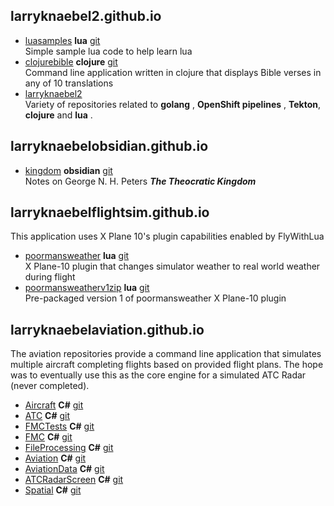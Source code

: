 
## larryknaebel2.github.io

- [luasamples](https://larryknaebel2.github.io/luasamples/) **lua** [git](https://github.com/larryknaebel2/luasamples.git)<br>
  Simple sample lua code to help learn lua
- [clojurebible](https://larryknaebel2.github.io/clojure-bible/) **clojure** [git](https://github.com/larryknaebel2/clojure-bible.git)<br>
  Command line application written in clojure that displays Bible verses in any of 10 translations
- [larryknaebel2](https://github.com/larryknaebel2)<br>
  Variety of repositories related to **golang** , **OpenShift pipelines** , **Tekton**, **clojure** and **lua** .
  
## larryknaebelobsidian.github.io

- [kingdom](https://larryknaebelobsidian.github.io/kingdom/) **obsidian**  [git](https://github.com/larryknaebelobsidian/kingdom.git) <br>
  Notes on George N. H. Peters ***The Theocratic Kingdom***

## larryknaebelflightsim.github.io
This application uses X Plane 10's plugin capabilities enabled by FlyWithLua

- [poormansweather](https://larryknaebelflightsim.github.io/poormansweather/) **lua** [git](https://github.com/larryknaebelflightsim/poormansweather.git)<br>
  X Plane-10 plugin that changes simulator weather to real world weather during flight
- [poormansweatherv1zip](https://larryknaebelflightsim.github.io/poormansweatherv1zip/) **lua** [git](https://github.com/larryknaebelflightsim/poormansweatherv1zip.git)<br>
  Pre-packaged version 1 of poormansweather X Plane-10 plugin

## larryknaebelaviation.github.io
The aviation repositories provide a command line application that simulates multiple aircraft completing
flights based on provided flight plans.  The hope was to eventually use this as the core engine for a simulated
ATC Radar (never completed).

- [Aircraft](https://larryknaebelaviation.github.io/Aircraft) **C#** [git](https://github.com/larryknaebelaviation/Aircraft.git)
- [ATC](https://larryknaebelaviation.github.io/ATC) **C#** [git](https://github.com/larryknaebelaviation/ATC.git)
- [FMCTests](http://larryknaebelaviation.github.io/FMCTests) **C#** [git](https://github.com/larryknaebelaviation/FMCTests.git)
- [FMC](http://larryknaebelaviation.github.io/FMC) **C#** [git](https://github.com/larryknaebelaviation/FMC.git)
- [FileProcessing](http://larryknaebelaviation.github.io/FileProcessing) **C#** [git](https://github.com/larryknaebelaviation/FileProcessing.git)
- [Aviation](http://larryknaebelaviation.github.io/Aviation) **C#** [git](https://github.com/larryknaebelaviation/Aviation.git)
- [AviationData](http://larryknaebelaviation.github.io/AviationData) **C#** [git](https://github.com/larryknaebelaviation/AviationData.git)
- [ATCRadarScreen](http://larryknaebelaviation.github.io/ATCRadarScreen) **C#** [git](https://github.com/larryknaebelaviation/ATCRadarScreen.git)
- [Spatial](http://larryknaebelaviation.github.io/Spatial) **C#** [git](https://github.com/larryknaebelaviation/Spatial.git)
  


